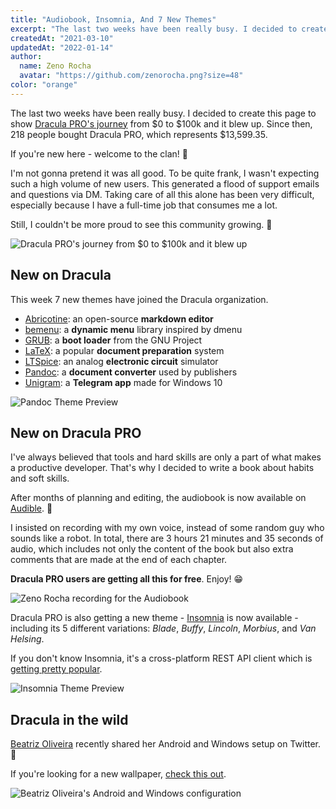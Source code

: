 ```yaml
---
title: "Audiobook, Insomnia, And 7 New Themes"
excerpt: "The last two weeks have been really busy. I decided to create this page to show Dracula PRO's journey."
createdAt: "2021-03-10"
updatedAt: "2022-01-14"
author:
  name: Zeno Rocha
  avatar: "https://github.com/zenorocha.png?size=48"
color: "orange"
---
```


The last two weeks have been really busy. I decided to create this page to show [Dracula PRO's journey](/pro/journey) from $0 to $100k and it blew up. Since then, 218 people bought Dracula PRO, which represents $13,599.35.

If you're new here - welcome to the clan! 🧛

I'm not gonna pretend it was all good. To be quite frank, I wasn't expecting such a high volume of new users. This generated a flood of support emails and questions via DM. Taking care of all this alone has been very difficult, especially because I have a full-time job that consumes me a lot.

Still, I couldn't be more proud to see this community growing. 💜

![Dracula PRO's journey from $0 to $100k and it blew up](/static/img/blog/audiobook-insomnia-and-7-new-themes-a.png)

## New on Dracula

This week 7 new themes have joined the Dracula organization.

- [Abricotine](/abricotine): an open-source **markdown editor**
- [bemenu](/bemenu): a **dynamic menu** library inspired by dmenu
- [GRUB](/grub): a **boot loader** from the GNU Project
- [LaTeX](/latex): a popular **document preparation** system
- [LTSpice](/ltspice): an analog **electronic circuit** simulator
- [Pandoc](/pandoc): a **document converter** used by publishers
- [Unigram](/unigram): a **Telegram app** made for Windows 10

![Pandoc Theme Preview](/static/img/blog/audiobook-insomnia-and-7-new-themes-b.png)

## New on Dracula PRO

I've always believed that tools and hard skills are only a part of what makes a productive developer. That's why I decided to write a book about habits and soft skills.

After months of planning and editing, the audiobook is now available on [Audible](https://www.audible.com/pd/B08WJMLJWN/?source_code=AUDFPWS0223189MWT-BK-ACX0-237602&ref=acx_bty_BK_ACX0_237602_rh_us). 🎉

I insisted on recording with my own voice, instead of some random guy who sounds like a robot. In total, there are 3 hours 21 minutes and 35 seconds of audio, which includes not only the content of the book but also extra comments that are made at the end of each chapter.

**Dracula PRO users are getting all this for free**. Enjoy! 😁

![Zeno Rocha recording for the Audiobook](/static/img/blog/audiobook-insomnia-and-7-new-themes-c.jpg)

Dracula PRO is also getting a new theme - [Insomnia](https://insomnia.rest/) is now available - including its 5 different variations: _Blade_, _Buffy_, _Lincoln_, _Morbius_, and _Van Helsing_.

If you don't know Insomnia, it's a cross-platform REST API client which is [getting pretty popular](https://twitter.com/zenorocha/status/1366832704382136320).

![Insomnia Theme Preview](/static/img/blog/audiobook-insomnia-and-7-new-themes-d.png)

## Dracula in the wild

[Beatriz Oliveira](https://twitter.com/biantris_/status/1362137635582578692) recently shared her Android and Windows setup on Twitter. 💜

If you're looking for a new wallpaper, [check this out](/wallpaper).

![Beatriz Oliveira's Android and Windows configuration](/static/img/blog/audiobook-insomnia-and-7-new-themes-e.jpeg)
